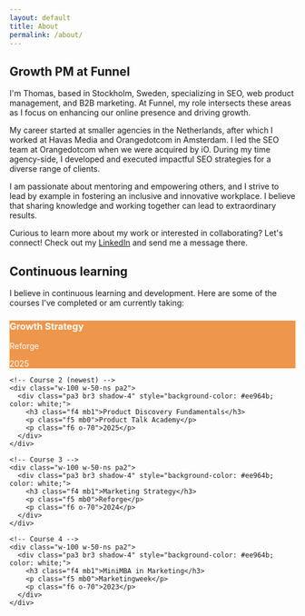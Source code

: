 ```yaml
---
layout: default
title: About
permalink: /about/
---
```


<div class="mw7 center ph3 f4 lh-copy">
<h2> Growth PM at Funnel</h2>
        

<p>I'm Thomas, based in Stockholm, Sweden, specializing in SEO, web product management, and B2B marketing. At Funnel, my role intersects these areas as I focus on enhancing our online presence and driving growth.</p>

<p>My career started at smaller agencies in the Netherlands, after which I worked at Havas Media and Orangedotcom in Amsterdam. I led the SEO team at Orangedotcom when we were acquired by iO. During my time agency-side, I developed and executed impactful SEO strategies for a diverse range of clients.</p>

<p>I am passionate about mentoring and empowering others, and I strive to lead by example in fostering an inclusive and innovative workplace. I believe that sharing knowledge and working together can lead to extraordinary results.</p>

<p>Curious to learn more about my work or interested in collaborating? Let's connect! Check out my <a href="https://www.linkedin.com/in/thomasfrenkiel/">LinkedIn</a> and send me a message there.</p>

<h2 class="mt5">Continuous learning</h2>

<p>I believe in continuous learning and development. Here are some of the courses I've completed or am currently taking:</p>

<div class="cf">
  <div class="flex flex-wrap">
    <!-- Course 1 (newest) -->
    <div class="w-100 w-50-ns pa2">
      <div class="pa3 br3 shadow-4" style="background-color: #ee964b; color: white;">
        <h3 class="f4 mb1">Growth Strategy</h3>
        <p class="f5 mb0">Reforge</p>
        <p class="f6 o-70">2025</p>
      </div>
    </div>
    
    <!-- Course 2 (newest) -->
    <div class="w-100 w-50-ns pa2">
      <div class="pa3 br3 shadow-4" style="background-color: #ee964b; color: white;">
        <h3 class="f4 mb1">Product Discovery Fundamentals</h3>
        <p class="f5 mb0">Product Talk Academy</p>
        <p class="f6 o-70">2025</p>
      </div>
    </div>
    
    <!-- Course 3 -->
    <div class="w-100 w-50-ns pa2">
      <div class="pa3 br3 shadow-4" style="background-color: #ee964b; color: white;">
        <h3 class="f4 mb1">Marketing Strategy</h3>
        <p class="f5 mb0">Reforge</p>
        <p class="f6 o-70">2024</p>
      </div>
    </div>
    
    <!-- Course 4 -->
    <div class="w-100 w-50-ns pa2">
      <div class="pa3 br3 shadow-4" style="background-color: #ee964b; color: white;">
        <h3 class="f4 mb1">MiniMBA in Marketing</h3>
        <p class="f5 mb0">Marketingweek</p>
        <p class="f6 o-70">2023</p>
      </div>
    </div>
  </div>
</div>

</div>


